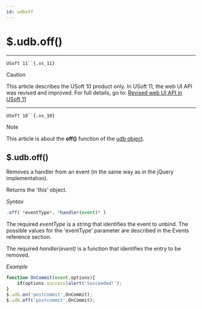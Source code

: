 ```yaml
---
id: udboff
---
```


# $.udb.off()



----

`USoft 11``{.vs_11}`

> [!CAUTION]
> This article describes the USoft 10 product only.
> In USoft 11, the web UI API was revised and improved. For full details, go to:
> [Revised web UI API in USoft 11](/docs/Web%20and%20app%20UIs/UDB%20udb/Revised%20web%20UI%20API%20in%20USoft%2011.md)

----

`USoft 10``{.vs_10}`

> [!NOTE]
> This article is about the **off()** function of the [udb object](/docs/Web%20and%20app%20UIs/UDB%20udb).

## **$.udb.off()**

Removes a handler from an event (in the same way as in the jQuery implementation).

Returns the 'this' object.

*Syntax*

```js
.off( *eventType*, *handler(event)* )
```

The required *eventType* is a string that identifies the event to unbind. The possible values for the 'eventType' parameter are described in the Events reference section.

The required *handler(event)* is a function that identifies the entry to be removed.

*Example*

```js
function OnCommit(event,options){
    if(options.success)alert('Succeeded!');
}
$.udb.on('postcommit',OnCommit);
$.udb.off('postcommit',OnCommit);
```

 